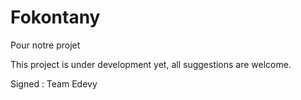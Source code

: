 # Fokontany
Pour notre projet

This project is under development yet, all suggestions are welcome.

Signed : Team Edevy
